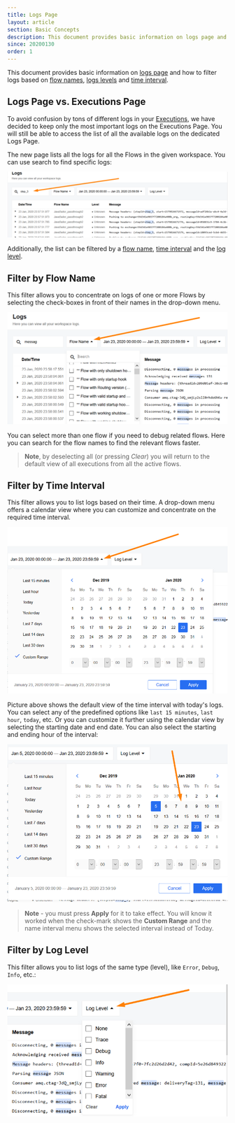 ```yaml
---
title: Logs Page
layout: article
section: Basic Concepts
description: This document provides basic information on logs page and how to filter logs based on flow names, logs levels and time interval.
since: 20200130
order: 1
---
```


This document provides basic information on [logs page](#logs-page-vs-executions-page) and how to filter logs based on [flow names](#flow-name), [logs levels](#log-level) and [time interval](#time-interval).

## Logs Page vs. Executions Page

To avoid confusion by tons of different logs in your [Executions](executions),
we have decided to keep only the most important logs on the Executions Page.
You will still be able to access the list of all the available logs on the dedicated
Logs Page.

The new page lists all the logs for all the Flows in the given workspace.
You can use search to find specific logs:

![Time interval default view](/assets/img/getting-started/logs-page/search-logs.png)

Additionally, the list can be filtered by a [flow name](#filter-by-flow-name),
[time interval](#filter-by-time-interval) and the [log level](#filter-by-log-level).

## Filter by Flow Name

This filter allows you to concentrate on logs of one or more Flows by selecting
the check-boxes in front of their names in the drop-down menu.

![Flow name logs filtering](/assets/img/getting-started/logs-page/filter-by-flow.png)

You can select more than one flow if you need to debug related flows.
Here you can search for the flow names to find the relevant flows faster.

> **Note**, by deselecting all (or pressing *Clear*) you will return to the default
> view of all executions from all the active flows.


## Filter by Time Interval

This filter allows you to list logs based on their time. A drop-down menu
offers a calendar view where you can customize and concentrate on the required time interval.

![Time interval logs filtering](/assets/img/getting-started/logs-page/filter-by-time.png)

Picture above shows the default view of the time interval with today's logs.
You can select any of the predefined options like `last 15 minutes`, `last hour`,
`today`, etc. Or you can customize it further using the calendar view by selecting
the starting date and end date. You can also select the starting and ending hour
of the interval:

![Time interval Custom Range](/assets/img/getting-started/logs-page/filter-by-custom-time.png)

> **Note** - you must press **Apply** for it to take effect. You will know it worked
> when the check-mark shows the **Custom Range** and the name interval menu shows
> the selected interval instead of Today.

## Filter by Log Level

This filter allows you to list logs of the same type (level), like `Error`, `Debug`, `Info`, etc.:

![Level log filtering](/assets/img/getting-started/logs-page/filter-by-level.png)
